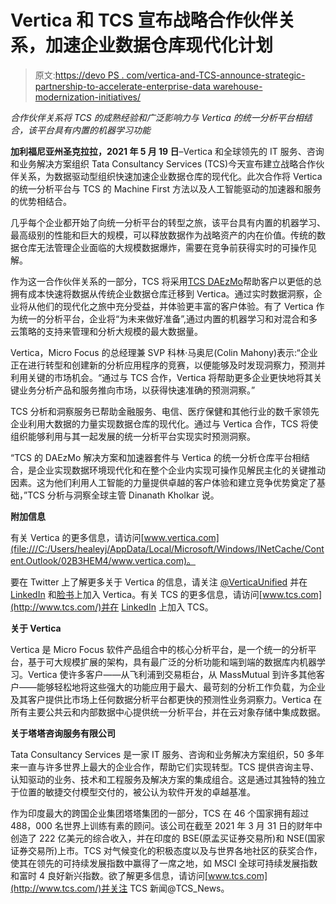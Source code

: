 # Vertica 和 TCS 宣布战略合作伙伴关系，加速企业数据仓库现代化计划

> 原文:[https://devo PS . com/vertica-and-TCS-announce-strategic-partnership-to-accelerate-enterprise-data warehouse-modernization-initiatives/](https://devops.com/vertica-and-tcs-announce-strategic-partnership-to-accelerate-enterprise-data-warehouse-modernization-initiatives/)

*合作伙伴关系将 TCS 的成熟经验和广泛影响力与 Vertica 的统一分析平台相结合，该平台具有内置的机器学习功能*

**加利福尼亚州圣克拉拉，2021 年 5 月 19 日**–Vertica 和全球领先的 IT 服务、咨询和业务解决方案组织 Tata Consultancy Services (TCS)今天宣布建立战略合作伙伴关系，为数据驱动型组织快速加速企业数据仓库的现代化。此次合作将 Vertica 的统一分析平台与 TCS 的 Machine First 方法以及人工智能驱动的加速器和服务的优势相结合。

几乎每个企业都开始了向统一分析平台的转型之旅，该平台具有内置的机器学习、最高级别的性能和巨大的规模，可以释放数据作为战略资产的内在价值。传统的数据仓库无法管理企业面临的大规模数据爆炸，需要在竞争前获得实时的可操作见解。

作为这一合作伙伴关系的一部分，TCS 将采用[TCS DAEzMo](https://www.tcs.com/daezmo)帮助客户以更低的总拥有成本快速将数据从传统企业数据仓库迁移到 Vertica。通过实时数据洞察，企业将从他们的现代化之旅中充分受益，并体验更丰富的客户体验。有了 Vertica 作为统一的分析平台，企业将“为未来做好准备”,通过内置的机器学习和对混合和多云策略的支持来管理和分析大规模的最大数据量。

Vertica，Micro Focus 的总经理兼 SVP 科林·马奥尼(Colin Mahony)表示:“企业正在进行转型和创建新的分析应用程序的竞赛，以便能够及时发现洞察力，预测并利用关键的市场机会。“通过与 TCS 合作，Vertica 将帮助更多企业更快地将其关键业务分析产品和服务推向市场，以获得快速准确的预测洞察。”

TCS 分析和洞察服务已帮助金融服务、电信、医疗保健和其他行业的数千家领先企业利用大数据的力量实现数据仓库的现代化。通过与 Vertica 合作，TCS 将使组织能够利用与其一起发展的统一分析平台实现实时预测洞察。

“TCS 的 DAEzMo 解决方案和加速器套件与 Vertica 的统一分析仓库平台相结合，是企业实现数据环境现代化和在整个企业内实现可操作见解民主化的关键推动因素。这为他们利用人工智能的力量提供卓越的客户体验和建立竞争优势奠定了基础，”TCS 分析与洞察全球主管 Dinanath Kholkar 说。

**附加信息**

有关 Vertica 的更多信息，请访问[www.vertica.com](file:///C:/Users/healeyj/AppData/Local/Microsoft/Windows/INetCache/Content.Outlook/02B3HEM4/www.vertica.com)。

要在 Twitter 上了解更多关于 Vertica 的信息，请关注 [@VerticaUnified](https://twitter.com/VerticaUnified) 并在 [LinkedIn](https://www.linkedin.com/showcase/vertica-co/) 和[脸书](https://www.facebook.com/VerticaUnified)上加入 Vertica。有关 TCS 的更多信息，请访问[www.tcs.com](http://www.tcs.com/)并在 [LinkedIn](https://www.linkedin.com/company/tata-consultancy-services/) 上加入 TCS。

**关于 Vertica**

Vertica 是 Micro Focus 软件产品组合中的核心分析平台，是一个统一的分析平台，基于可大规模扩展的架构，具有最广泛的分析功能和端到端的数据库内机器学习。Vertica 使许多客户——从飞利浦到交易柜台，从 MassMutual 到许多其他客户——能够轻松地将这些强大的功能应用于最大、最苛刻的分析工作负载，为企业及其客户提供比市场上任何数据分析平台都更快的预测性业务洞察力。Vertica 在所有主要公共云和内部数据中心提供统一分析平台，并在云对象存储中集成数据。

**关于塔塔咨询服务有限公司**

Tata Consultancy Services 是一家 IT 服务、咨询和业务解决方案组织，50 多年来一直与许多世界上最大的企业合作，帮助它们实现转型。TCS 提供咨询主导、认知驱动的业务、技术和工程服务及解决方案的集成组合。这是通过其独特的独立于位置的敏捷交付模型交付的，被公认为软件开发的卓越基准。

作为印度最大的跨国企业集团塔塔集团的一部分，TCS 在 46 个国家拥有超过 488，000 名世界上训练有素的顾问。该公司在截至 2021 年 3 月 31 日的财年中创造了 222 亿美元的综合收入，并在印度的 BSE(原孟买证券交易所)和 NSE(国家证券交易所)上市。TCS 对气候变化的积极态度以及与世界各地社区的获奖合作，使其在领先的可持续发展指数中赢得了一席之地，如 MSCI 全球可持续发展指数和富时 4 良好新兴指数。欲了解更多信息，请访问[www.tcs.com](http://www.tcs.com/)并关注 TCS 新闻@TCS_News。